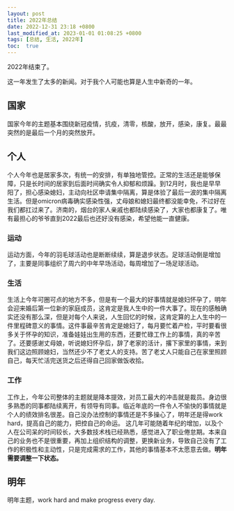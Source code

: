 ```yaml
---
layout: post
title: 2022年总结
date: 2022-12-31 23:18 +0800
last_modified_at: 2023-01-01 01:08:25 +0800
tags: [总结, 生活, 2022年]
toc:  true
---
```

2022年结束了。

这一年发生了太多的新闻。对于我个人可能也算是人生中新奇的一年。
## 国家
国家今年的主题基本围绕新冠疫情，抗疫，清零，核酸，放开，感染，康复。最最突然的是最后一个月的突然放开。
## 个人
个人今年也是居家多次，有统一的安排，有单独地管控。正常的生活还是能够保障，只是长时间的居家到后面时间确实令人抑郁和烦躁。到12月时，我也是早早阳了，担心感染媳妇，主动向社区申请集中隔离，算是体验了最后一波的集中隔离生活。但是omicron病毒确实感染性强，丈母娘和媳妇最终都没能幸免，不过好在我们都扛过来了。济南的，烟台的家人亲戚也都陆续感染了，大家也都康复了。唯有最担心的爷爷直到2022最后也还好没有感染，希望他能一直健康。
### 运动
运动方面，今年的羽毛球活动也是断断续续，算是退步状态。足球活动倒是增加了，主要是同事组织了周六的中年早场活动，每周增加了一场足球活动。
### 生活
生活上今年可圈可点的地方不多，但是有一个最大的好事情就是媳妇怀孕了，明年会迎来婚后第一位新的家庭成员，这肯定是我人生中的一件大事了。现在的感触确实还没有那么深，但是对每个人来说，人生回忆的时候，这肯定算的上人生中的一件里程碑意义的事情。这件事最辛苦肯定是媳妇了，每月要忙着产检，平时要看很多关于怀孕的知识，准备娃娃出生用的东西，还要忙碌工作上的事情，真的辛苦了。还要感谢丈母娘，听说媳妇怀孕后，辞了老家的活计，撂下家里的事情，来到我们这边照顾媳妇，当然还少不了老丈人的支持。苦了老丈人只能自己在家里照顾自己，每天忙活完送货之后还得自己回家做饭收拾。
### 工作
工作上，今年公司整体的主题就是降本提效，对员工最大的冲击就是裁员。身边很多熟悉的同事都陆续离开，有领导有同事。临近年底的一件令人不愉快的事情就是个人的绩效排名很差。自己没办法控制的事情还是不多操心了，明年还是得work hard，提高自己的能力，把控自己的命运。
这几年可能随着年纪的增加，以及个人在公司呆的时间较长，大多数技术栈已经熟悉，感觉进入了职业倦怠期。本来自己的业务也不是很重要，再加上组织结构的调整，更换新业务，导致自己没有了工作的积极性和主动性，只是完成需求的工作，其他的事情基本不太愿意去做。<strong>明年需要调整一下状态。</strong>
## 明年
明年主题，work hard and make progress every day.